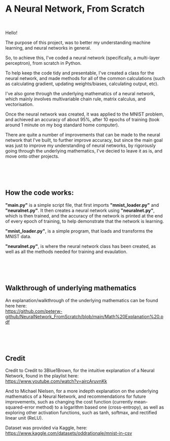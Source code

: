 # A Neural Network, From Scratch

<br>

Hello!

The purpose of this project, was to better my understanding machine learning, and neural networks in general. 

So, to achieve this, I've coded a neural network (specifically, a multi-layer perceptron), from scratch in Python. 

To help keep the code tidy and presentable, I've created a class for the neural network, and made methods for all of the common calculations (such as calculating gradient, updating weights/biases, calculating output, etc). 

I've also gone through the underlying mathematics of a neural network, which mainly involves multivariable chain rule, matrix calculus, and vectorisation.

Once the neural network was created, it was applied to the MNIST problem, and achieved an accuracy of about 95%, after 10 epochs of training (took around 1 minute on my bog standard home computer). 

There are quite a number of improvements that can be made to the neural network that I've built, to further improve accuracy, but since the main goal was just to  improve my understanding of neural networks, by rigorously going through the underlying mathematics, I've decied to leave it as is, and move onto other projects.


<br>
<br>
<br>


## How the code works:

**"main.py"** is a simple script file, that first imports **"mnist_loader.py"** and **"neuralnet.py"**. It then creates a neural network using **"neuralnet.py"**, which is then trained, and the accuracy of the network is printed at the end of every epoch of training, to help demonstrate that the network is learning.

**"mnist_loader.py"**, is a simple program, that loads and transforms the MNIST data.

**"neuralnet.py"**, is where the neural network class has been created, as well as all the methods needed for training and evaulation.


<br>
<br>
<br>


## Walkthrough of underlying mathematics

An explanation/walkthrough of the underlying mathematics can be found here here: <br />
https://github.com/peterw-github/NeuralNetwork_FromScratch/blob/main/Math%20Explanation%20.pdf




<br>
<br>
<br>


## Credit

Credit to Credit to 3Blue1Brown, for the intuitive explanation of a Neural Network, found in the playlist here: <br>
https://www.youtube.com/watch?v=aircAruvnKk

And to Michael Nielsen, for a more indepth explanation on the underlying mathematics of a Neural Network, and recommendations for future improvements, such as 
changing the cost function (currently mean-squared-error method) to a logarithm based one (cross-entropy), as well as exploring other activation functions, such as 
tanh, softmax, and rectified linear unit (ReLU).

Dataset was provided via Kaggle, here: <br>
https://www.kaggle.com/datasets/oddrationale/mnist-in-csv

